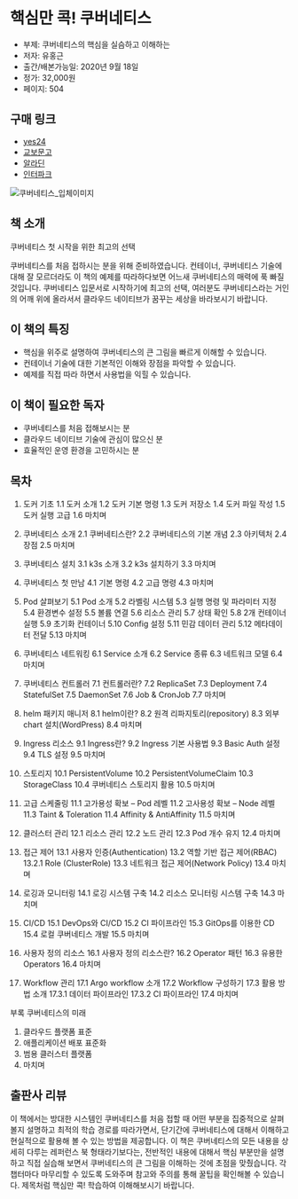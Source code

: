 # 핵심만 콕! 쿠버네티스

- 부제: 쿠버네티스의 핵심을 실슴하고 이해하는
- 저자: 유홍근
- 출간/배본가능일: 2020년 9월 18일
- 정가: 32,000원
- 페이지: 504

## 구매 링크

- [yes24](http://www.yes24.com/Product/Goods/92426926?OzSrank=2)
- [교보문고]()
- [알라딘](https://www.aladin.co.kr/shop/wproduct.aspx?ItemId=250937523)
- [인터파크](http://book.interpark.com/product/BookDisplay.do?_method=detail&sc.shopNo=0000400000&sc.prdNo=338936080&sc.saNo=003002001&bid1=search&bid2=product&bid3=title&bid4=001)

![쿠버네티스_입체이미지](https://user-images.githubusercontent.com/21074282/92361918-216e0400-f12a-11ea-8437-442af8a21945.png)

## 책 소개

쿠버네티스 첫 시작을 위한 최고의 선택

쿠버네티스를 처음 접하시는 분을 위해 준비하였습니다. 컨테이너, 쿠버네티스 기술에 대해 잘 모르더라도 이 책의 예제를 따라하다보면 어느새 쿠버네티스의 매력에 푹 빠질 것입니다. 쿠버네티스 입문서로 시작하기에 최고의 선택, 여러분도 쿠버네티스라는 거인의 어깨 위에 올라서서 클라우드 네이티브가 꿈꾸는 세상을 바라보시기 바랍니다.

## 이 책의 특징

- 핵심을 위주로 설명하여 쿠버네티스의 큰 그림을 빠르게 이해할 수 있습니다.
- 컨테이너 기술에 대한 기본적인 이해와 장점을 파악할 수 있습니다.
- 예제를 직접 따라 하면서 사용법을 익힐 수 있습니다.

## 이 책이 필요한 독자

- 쿠버네티스를 처음 접해보시는 분
- 클라우드 네이티브 기술에 관심이 많으신 분
- 효율적인 운영 환경을 고민하시는 분

## 목차

1. 도커 기초
1.1 도커 소개
1.2 도커 기본 명령
1.3 도커 저장소
1.4 도커 파일 작성
1.5 도커 실행 고급
1.6 마치며

2. 쿠버네티스 소개
2.1 쿠버네티스란?
2.2 쿠버네티스의 기본 개념
2.3 아키텍처
2.4 장점
2.5 마치며

3. 쿠버네티스 설치
3.1 k3s 소개
3.2 k3s 설치하기
3.3 마치며

4. 쿠버네티스 첫 만남
4.1 기본 명령
4.2 고급 명령
4.3 마치며

5. Pod 살펴보기
5.1 Pod 소개
5.2 라벨링 시스템
5.3 실행 명령 및 파라미터 지정
5.4 환경변수 설정
5.5 볼륨 연결
5.6 리소스 관리
5.7 상태 확인
5.8 2개 컨테이너 실행
5.9 초기화 컨테이너
5.10 Config 설정
5.11 민감 데이터 관리
5.12 메타데이터 전달
5.13 마치며

6. 쿠버네티스 네트워킹
6.1 Service 소개
6.2 Service 종류
6.3 네트워크 모델
6.4 마치며

7. 쿠버네티스 컨트롤러
7.1 컨트롤러란?
7.2 ReplicaSet
7.3 Deployment
7.4 StatefulSet
7.5 DaemonSet
7.6 Job & CronJob
7.7 마치며

8. helm 패키지 매니저
8.1 helm이란?
8.2 원격 리파지토리(repository)
8.3 외부 chart 설치(WordPress)
8.4 마치며

9. Ingress 리소스
9.1 Ingress란?
9.2 Ingress 기본 사용법
9.3 Basic Auth 설정
9.4 TLS 설정
9.5 마치며

10. 스토리지
10.1 PersistentVolume
10.2 PersistentVolumeClaim
10.3 StorageClass
10.4 쿠버네티스 스토리지 활용
10.5 마치며

11. 고급 스케줄링
11.1 고가용성 확보 – Pod 레벨
11.2 고사용성 확보 – Node 레벨
11.3 Taint & Toleration
11.4 Affinity & AntiAffinity
11.5 마치며

12. 클러스터 관리
12.1 리소스 관리
12.2 노드 관리
12.3 Pod 개수 유지
12.4 마치며

13. 접근 제어
13.1 사용자 인증(Authentication)
13.2 역할 기반 접근 제어(RBAC)
13.2.1 Role (ClusterRole)
13.3 네트워크 접근 제어(Network Policy)
13.4 마치며

14. 로깅과 모니터링
14.1 로깅 시스템 구축
14.2 리소스 모니터링 시스템 구축
14.3 마치며

15. CI/CD
15.1 DevOps와 CI/CD
15.2 CI 파이프라인
15.3 GitOps를 이용한 CD
15.4 로컬 쿠버네티스 개발
15.5 마치며

16. 사용자 정의 리소스
16.1 사용자 정의 리소스란?
16.2 Operator 패턴
16.3 유용한 Operators
16.4 마치며

17. Workflow 관리
17.1 Argo workflow 소개
17.2 Workflow 구성하기
17.3 활용 방법 소개
17.3.1 데이터 파이프라인
17.3.2 CI 파이프라인
17.4 마치며

부록 쿠버네티스의 미래
1. 클라우드 플랫폼 표준
2. 애플리케이션 배포 표준화
3. 범용 클러스터 플랫폼
4. 마치며

## 출판사 리뷰
이 책에서는 방대한 시스템인 쿠버네티스를 처음 접할 때 어떤 부분을 집중적으로 살펴볼지 설명하고 최적의 학습 경로를 따라가면서, 단기간에 쿠버네티스에 대해서 이해하고 현실적으로 활용해 볼 수 있는 방법을 제공합니다. 이 책은 쿠버네티스의 모든 내용을 상세히 다루는 레퍼런스 북 형태라기보다는, 전반적인 내용에 대해서 핵심 부분만을 설명하고 직접 실습해 보면서 쿠버네티스의 큰 그림을 이해하는 것에 초점을 맞췄습니다. 각 챕터마다 마무리할 수 있도록 도와주며 참고와 주의를 통해 꿀팁을 확인해볼 수 있습니다. 제목처럼 핵심만 콕! 학습하여 이해해보시기 바랍니다.
